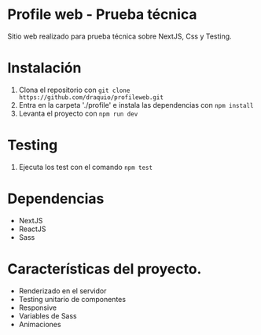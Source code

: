 # Profile web - Prueba técnica
Sitio web realizado para prueba técnica sobre NextJS, Css y Testing.

# Instalación
1. Clona el repositorio con `git clone https://github.com/draquio/profileweb.git`
2. Entra en la carpeta './profile' e instala las dependencias con `npm install`
3. Levanta el proyecto con `npm run dev`

# Testing
1. Ejecuta los test con el comando `npm test`

# Dependencias
- NextJS
- ReactJS
- Sass

# Características del proyecto.
- Renderizado en el servidor
- Testing unitario de componentes
- Responsive
- Variables de Sass
- Animaciones
